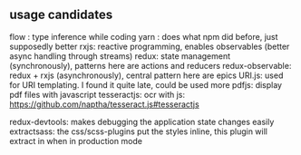 ## usage candidates
flow : type inference while coding
yarn : does what npm did before, just supposedly better
rxjs: reactive programming, enables observables (better async handling through streams)
redux: state management (synchronously), patterns here are actions and reducers
redux-observable: redux + rxjs (asynchronously), central pattern here are epics
URI.js: used for URI templating. I found it quite late, could be used more
pdfjs: display pdf files with javascript
tesseractjs: ocr with js: https://github.com/naptha/tesseract.js#tesseractjs

redux-devtools: makes debugging the application state changes easily
extractsass: the css/scss-plugins put the styles inline, this plugin will extract in when in production mode
